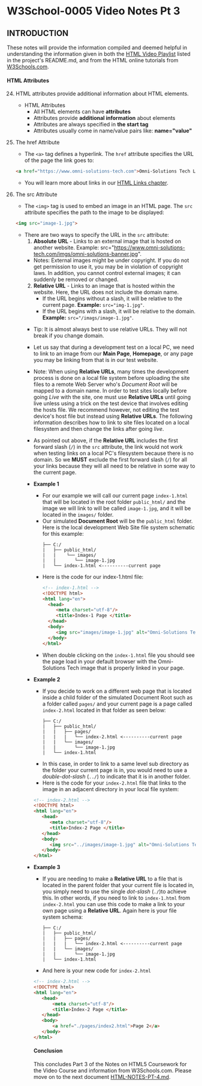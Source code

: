 # W3School-0005 Video Notes Pt 3


## INTRODUCTION

These notes will provide the information compiled and deemed helpful in understanding the information given in both the [HTML Video Playlist](https://www.youtube.com/playlist?list=PLr6-GrHUlVf_ZNmuQSXdS197Oyr1L9sPB) listed in the project's README.md, and from the HTML online tutorials from [W3Schools.com](https://www.w3schools.com/).

#### HTML Attributes

24. HTML attributes provide additional information about HTML elements.
	* HTML Attributes
		* All HTML elements can have **attributes**
		* Attributes provide **additional information** about elements
		* Attributes are always specified in **the start tag**
		* Attributes usually come in name/value pairs like: **name="value"**

26. The href Attribute
	* The `<a>` tag defines a hyperlink. The `href` attribute specifies the URL of the page the link goes to:
	```html
	<a href="https://www.omni-solutions-tech.com">Omni-Solutions Tech Link</a>
	```
	* You will learn more about links in our [HTML Links chapter](https://www.w3schools.com/html/html_links.asp).

27. The src Attribute
	* The `<img>` tag is used to embed an image in an HTML page. The `src` attribute specifies the path to the image to be displayed:
	```html
	<img src="image-1.jpg">
	```
	* There are two ways to specify the URL in the `src` attribute:
		1. **Absolute URL** - Links to an external image that is hosted on another website. Example: src="https://www.omni-solutions-tech.com/imgs/omni-solutions-banner.jpg".
		* Notes: External images might be under copyright. If you do not get permission to use it, you may be in violation of copyright laws. In addition, you cannot control external images; it can suddenly be removed or changed.
		2. **Relative URL** - Links to an image that is hosted within the website. Here, the URL does not include the domain name.
			* If the URL begins without a slash, it will be relative to the current page. **Example:** `src="img-1.jpg"`.
			* If the URL begins with a slash, it will be relative to the domain. **Example:** `src="/imags/image-1.jpg"`.
		* Tip: It is almost always best to use relative URLs. They will not break if you change domain.

		* Let us say that during a development test on a local PC, we need to link to an image from our **Main Page**, **Homepage**, or any page you may be linking from that is in our test website.
		* Note: When using **Relative URLs**, many times the development process is done on a local file system before uploading the site files to a remote Web Server who's *Document Root* will be mapped to a domain name. In order to test sites locally before going *Live* with the site, one must use **Relative URLs** until going live unless using a trick on the test device that involves editing the hosts file. We recommend however, not editing the test device's host file but instead using **Relative URLs**.  The following information describes how to link to site files located on a local filesystem and then change the links after going *live*.

		* As pointed out above, if the **Relative URL** includes the first forward slash (`/`) in the `src` attribute, the link would not work when testing links on a local PC's filesystem because there is no domain. So we **MUST** exclude the first forward slash (`/`) for all your links because they will all need to be relative in some way to the current page.
		* **Example 1**
			* For our example we will call our current page `index-1.html` that will be located in the root folder `public_html/` and the image we will link to will be called `image-1.jpg`, and it will be located in the `images/` folder.
			* Our simulated **Document Root** will be the `public_html` folder. Here is the local development Web Site file system schematic for this example:
				```
				├── C:/
				|   ├── public_html/
				|   |    └── images/
				|   |       └── image-1.jpg
				|   └── index-1.html <----------current page
				```
			* Here is the code for our index-1.html file:
				```html
				<!-- index-1.html -->
				<!DOCTYPE html>
				<html lang="en">
			      <head>
			         <meta charset="utf-8"/>
			         <title>Index-1 Page </title>
			      </head>
			      <body>
			         <img src="images/image-1.jpg" alt="Omni-Solutions Tech">
			      </body>
				</html>
				```
			* When double clicking on the `index-1.html` file you should see the page load in your default browser with the Omni-Solutions Tech image that is properly linked in your page.

		* **Example 2**
		 	* If you decide to work on a different web page that is located inside a child folder of the simulated Document Root such as a folder called `pages/` and your current page is a page called `index-2.html` located in that folder as seen below:
				```
				├── C:/
				|   ├── public_html/
				|   |   ├── pages/
				|   |   |   └── index-2.html <----------current page
				|   |   └── images/
				|   |       └── image-1.jpg
				|   └── index-1.html
				```
			* In this case, in order to link to a same level sub directory as the folder your current page is in, you would need to use a *double-dot-slash* (`../`) to indicate that it is in another folder.
			* Here is the code for your `index-2.html` file that links to the image in an adjacent directory in your local file system:
			```html
			<!-- index-2.html -->
			<!DOCTYPE html>
			<html lang="en">
			   <head>
			      <meta charset="utf-8"/>
			      <title>Index-2 Page </title>
			   </head>
			   <body>
			      <img src="../images/image-1.jpg" alt="Omni-Solutions Tech">
			   </body>
			</html>
			```
		* **Example 3**
		 	* If you are needing to make a **Relative URL** to a file that is located in the parent folder that your current file is located in, you simply need to use the single *dot-slash* (`./`)to achieve this. In other words, if you need to link to `index-1.html` from `index-2.html` you can use this code to make a link to your own page using a **Relative URL**. Again here is your file system schema:
				```
				├── C:/
				|   ├── public_html/
				|   |   ├── pages/
				|   |   |   └── index-2.html <----------current page
				|   |   └── images/
				|   |       └── image-1.jpg
				|   └── index-1.html
				```
			* And here is your new code for `index-2.html`
			```html
			<!-- index-2.html -->
			<!DOCTYPE html>
			<html lang="en">
			   <head>
			       <meta charset="utf-8"/>
			       <title>Index-2 Page </title>
			   </head>
			   <body>
			       <a href="./pages/index2.html">Page 2</a>
			   </body>
			</html>
			```

			#### Conclusion
			This concludes Part 3 of the Notes on HTML5 Coursework for the Video Course and information from W3Schools.com. Please move on to the next document [HTML-NOTES-PT-4.md](https://github.com/AdamRj-765/W3School-0005/blob/master/COURSE_NOTES/HTML5-NOTES-PT-4.md).
